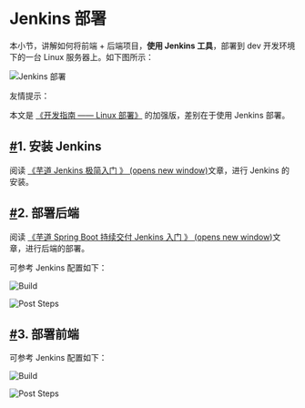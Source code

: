 # Jenkins 部署

本小节，讲解如何将前端 + 后端项目，**使用 Jenkins 工具**，部署到 dev 开发环境下的一台 Linux 服务器上。如下图所示：

![Jenkins 部署](https://doc.iocoder.cn/img/%E8%BF%90%E7%BB%B4%E6%89%8B%E5%86%8C/Linux%E9%83%A8%E7%BD%B2/01.png)

友情提示：

本文是 [《开发指南 —— Linux 部署》](https://doc.iocoder.cn/deployment-linux) 的加强版，差别在于使用 Jenkins 部署。

## [#](https://doc.iocoder.cn/deployment-jenkins/#_1-安装-jenkins)1. 安装 Jenkins

阅读 [《芋道 Jenkins 极简入门 》 (opens new window)](https://www.iocoder.cn/Jenkins/install/?yudao)文章，进行 Jenkins 的安装。

## [#](https://doc.iocoder.cn/deployment-jenkins/#_2-部署后端)2. 部署后端

阅读 [《芋道 Spring Boot 持续交付 Jenkins 入门 》 (opens new window)](https://www.iocoder.cn/Spring-Boot/Jenkins/?yudao)文章，进行后端的部署。

可参考 Jenkins 配置如下：

![Build](https://doc.iocoder.cn/img/Jenkins%E9%83%A8%E7%BD%B2/01.png)

![Post Steps](https://doc.iocoder.cn/img/Jenkins%E9%83%A8%E7%BD%B2/02.png)

## [#](https://doc.iocoder.cn/deployment-jenkins/#_3-部署前端)3. 部署前端

可参考 Jenkins 配置如下：

![Build](https://doc.iocoder.cn/img/Jenkins%E9%83%A8%E7%BD%B2/11.png)

![Post Steps](https://doc.iocoder.cn/img/Jenkins%E9%83%A8%E7%BD%B2/12.png)